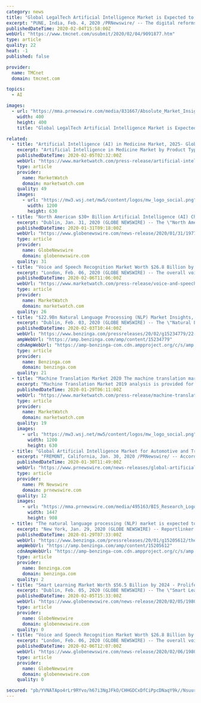 ```yaml
---
category: news
title: "Global LegalTech Artificial Intelligence Market is Expected to Grow at a CAGR of More Than 37.7% Over"
excerpt: "PUNE, India, Feb. 4, 2020 /PRNewswire/ -- The digital reforms in the legal industry have transformed the traditional courtrooms and law practices, thus strengthening the prevalence of Artificial Intelligence (AI) in legal technology or legaltech. The increasing burden of legal activities, carried out around the globe, over a limited number of ..."
publishedDateTime: 2020-02-04T15:58:00Z
webUrl: "https://www.tmcnet.com/usubmit/2020/02/04/9091877.htm"
type: article
quality: 22
heat: -1
published: false

provider:
  name: TMCnet
  domain: tmcnet.com

topics:
  - AI

images:
  - url: "https://mma.prnewswire.com/media/831667/Absolute_Market_Insights_Logo.jpg "
    width: 400
    height: 400
    title: "Global LegalTech Artificial Intelligence Market is Expected to Grow at a CAGR of More Than 37.7% Over"

related:
  - title: "Artificial Intelligence (AI) in Medicine Market, 2025- Global Market Projected to Reach USD18,119 million by 2025, Growing at a CAGR of 49.6%"
    excerpt: "Artificial Intelligence in Medicine Market by Product Type (Hardware, Software, and Services), Technology (Deep Learning, Querying Method, Natural Language Processing, and Context Aware Processing), and Application (Drug Discovery & Repurposing,"
    publishedDateTime: 2020-02-05T02:32:00Z
    webUrl: "https://www.marketwatch.com/press-release/artificial-intelligence-ai-in-medicine-market-2025--global-market-projected-to-reach-usd18119-million-by-2025-growing-at-a-cagr-of-496-2020-02-04"
    type: article
    provider:
      name: MarketWatch
      domain: marketwatch.com
    quality: 49
    images:
      - url: "https://mw3.wsj.net/mw5/content/logos/mw_logo_social.png"
        width: 1200
        height: 630
  - title: "North American $30+ Billion Artificial Intelligence (AI) Chip Market Outlook to 2027: Projecting a CAGR of 32%"
    excerpt: "Dublin, Jan. 31, 2020 (GLOBE NEWSWIRE) -- The \"North America Artificial Intelligence Chip Market to 2027 - Regional Analysis and Forecasts"
    publishedDateTime: 2020-01-31T09:18:00Z
    webUrl: "https://www.globenewswire.com/news-release/2020/01/31/1977988/0/en/North-American-30-Billion-Artificial-Intelligence-AI-Chip-Market-Outlook-to-2027-Projecting-a-CAGR-of-32.html"
    type: article
    provider:
      name: GlobeNewswire
      domain: globenewswire.com
    quality: 31
  - title: "Voice and Speech Recognition Market Worth $26.8 Billion by 2025 at a CAGR of 17.2% from 2019- Meticulous Research(R)"
    excerpt: "London, Feb. 06, 2020 (GLOBE NEWSWIRE) -- The overall voice and speech recognition market is expected to grow at a CAGR of 17.2% from 2019 to 2025 to reach $26.8 billion by 2025. The growth in the speech and voice recognition market can be attributed to the rising acceptance of advanced technology together with increasing consumer demand for smart devices,"
    publishedDateTime: 2020-02-06T11:06:00Z
    webUrl: "https://www.marketwatch.com/press-release/voice-and-speech-recognition-market-worth-268-billion-by-2025-at-a-cagr-of-172-from-2019--meticulous-researchr-2020-02-06"
    type: article
    provider:
      name: MarketWatch
      domain: marketwatch.com
    quality: 26
  - title: "$22.9Bn Natural Language Processing (NLP) Market Insights, 2019-2024: Projected to Exhibit a CAGR of 19.7%"
    excerpt: "Dublin, Feb. 03, 2020 (GLOBE NEWSWIRE) -- The \"Natural Language Processing Market Research Report: By Type, Deployment Type, Component, Application, Industry -"
    publishedDateTime: 2020-02-03T10:44:00Z
    webUrl: "https://www.benzinga.com/pressreleases/20/02/g15234779/22-9bn-natural-language-processing-nlp-market-insights-2019-2024-projected-to-exhibit-a-cagr-of-19"
    ampWebUrl: "https://amp.benzinga.com/amp/content/15234779"
    cdnAmpWebUrl: "https://amp-benzinga-com.cdn.ampproject.org/c/s/amp.benzinga.com/amp/content/15234779"
    type: article
    provider:
      name: Benzinga.com
      domain: benzinga.com
    quality: 21
  - title: "Machine Translation Market 2020 The machine translation market is expected to register a CAGR of 7.1% during the forecast period 2020 - 2024"
    excerpt: "Machine Translation Market 2019 analysis is provided for each region, based on the growth rate, consumer buying patterns, present demand and supply scenarios in Machine Translation Market. This market research report is a beneficial tool for its buyer to increase the profitability of investment,"
    publishedDateTime: 2020-01-29T06:11:00Z
    webUrl: "https://www.marketwatch.com/press-release/machine-translation-market-2020-the-machine-translation-market-is-expected-to-register-a-cagr-of-71-during-the-forecast-period-2020---2024-2020-01-29"
    type: article
    provider:
      name: MarketWatch
      domain: marketwatch.com
    quality: 19
    images:
      - url: "https://mw3.wsj.net/mw5/content/logos/mw_logo_social.png"
        width: 1200
        height: 630
  - title: "Global Artificial Intelligence Market for Automotive and Transportation Industry Anticipated to Reach $69.05 Billion by 2029"
    excerpt: "FREMONT, California, Jan. 30, 2020 /PRNewswire/ -- According to a new market intelligence report by BIS Research, titled 'Global Artificial Intelligence Market for Automotive and Transportation Industry – Analysis and Forecast, 2019-2029', the global AI market for automotive and transportation industry is expected to reach $69.05 billion by 2029."
    publishedDateTime: 2020-01-30T11:49:00Z
    webUrl: "https://www.prnewswire.com/news-releases/global-artificial-intelligence-market-for-automotive-and-transportation-industry-anticipated-to-reach-69-05-billion-by-2029--300996057.html"
    type: article
    provider:
      name: PR Newswire
      domain: prnewswire.com
    quality: 12
    images:
      - url: "https://mma.prnewswire.com/media/495163/BIS_Research_Logo.jpg?p=publish&p=facebook"
        width: 1447
        height: 908
  - title: "The natural language processing (NLP) market is expected to progress at a 19.7% CAGR during 2019–2024 (forecast period) to $22.9 billion by 2024"
    excerpt: "New York, Jan. 29, 2020 (GLOBE NEWSWIRE) -- Reportlinker.com announces the release of the report \"Natural Language Processing Market\" - https://www.reportlinker.com/p05842957/?utm_source=GNW Valuing $8."
    publishedDateTime: 2020-01-29T07:33:00Z
    webUrl: "https://www.benzinga.com/pressreleases/20/01/g15205612/the-natural-language-processing-nlp-market-is-expected-to-progress-at-a-19-7-cagr-during-2019-2024"
    ampWebUrl: "https://amp.benzinga.com/amp/content/15205612"
    cdnAmpWebUrl: "https://amp-benzinga-com.cdn.ampproject.org/c/s/amp.benzinga.com/amp/content/15205612"
    type: article
    provider:
      name: Benzinga.com
      domain: benzinga.com
    quality: 2
  - title: "Smart Learning Market Worth $56.5 Billion by 2024 - Proliferation of Connected Devices in the Education Sector Drives Growth"
    excerpt: "Dublin, Feb. 05, 2020 (GLOBE NEWSWIRE) -- The \"Smart Learning Market by Component (Hardware, Software (Integrated Solution and Standalone Solution), and Services), Learning Type (Synchronous Learning and Asynchronous Learning),"
    publishedDateTime: 2020-02-05T15:33:00Z
    webUrl: "https://www.globenewswire.com/news-release/2020/02/05/1980388/0/en/Smart-Learning-Market-Worth-56-5-Billion-by-2024-Proliferation-of-Connected-Devices-in-the-Education-Sector-Drives-Growth.html"
    type: article
    provider:
      name: GlobeNewswire
      domain: globenewswire.com
    quality: 0
  - title: "Voice and Speech Recognition Market Worth $26.8 Billion by 2025 at a CAGR of 17.2% from 2019- Meticulous Research®"
    excerpt: "London, Feb. 06, 2020 (GLOBE NEWSWIRE) -- The overall voice and speech recognition market is expected to grow at a CAGR of 17.2% from 2019 to 2025"
    publishedDateTime: 2020-02-06T12:07:00Z
    webUrl: "https://www.globenewswire.com/news-release/2020/02/06/1980967/0/en/Voice-and-Speech-Recognition-Market-Worth-26-8-Billion-by-2025-at-a-CAGR-of-17-2-from-2019-Meticulous-Research.html"
    type: article
    provider:
      name: GlobeNewswire
      domain: globenewswire.com
    quality: 0

secured: "pb/YVNATApo4rLr9RYvo/h67i3NgJFkO/CHHGDCxDfCiPpcDNaqY9k//NsuurxGzNXJdqyo6Hks3LOfwjgSLRHFJ0mZWgOm0gTP7vlm45HjbWY8LPEF7pFJkEB2DDihktcOYSpiSkinEcN8cWib/dzu0xpa81O1yh4mQfaUD9eTMFxFR5By4rEqUNxnK+Tri+rwxZATKFQyFz8ztkDgsAPZkew8q4qCLW/RgBbptHHJ0czDTFghyg6OUxKCf0rsZqkcNej2blKPDEat1udTy8BRuQ7ljvLxqenR2LKnX0Oz3TQfLH0biljjXj5Y5h97C;p32beaMts0lJjq5vwQeEfA=="
---
```


